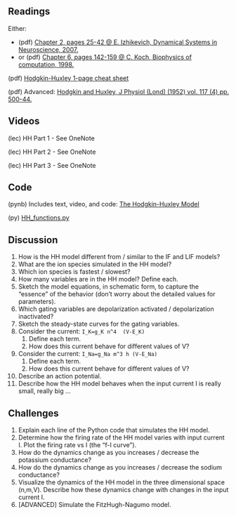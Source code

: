## Readings

Either: 
- (pdf)	[Chapter 2, pages 25-42 @ E. Izhikevich, Dynamical Systems in Neuroscience, 2007.](/Readings/Izhikevich_Chapter_2.pdf)
- or (pdf)	[Chapter 6, pages 142-159 @ C. Koch, Biophysics of computation, 1998.](/Readings/Koch_Chapter_6.pdf)

(pdf)	[Hodgkin-Huxley 1-page cheat sheet](/Readings/Hodgkin-Huxley_Cheat_Sheet.pdf)

(pdf)	Advanced: [Hodgkin and Huxley, J Physiol (Lond) (1952) vol. 117 (4) pp. 500-44.](/Readings/Hodgkin_Huxley_1952.pdf)

## Videos

(lec) HH Part 1 - See OneNote

(lec) HH Part 2 - See OneNote

(lec) HH Part 3 - See OneNote

<!-- (lec) [M. Kramer, Introduction to the Hodgkin-Huxley neuron (Neural Spike Train Analysis 5)](https://www.samsi.info/news-and-media/27-jul-drs-m-kramer-and-u-eden-samsi/)

- NOTE: The slides for this lecture are available as [PDF](/Readings/Kramer_Slides_SAMSI_Lecture_2.pdf). !-->

## Code

(pynb)  Includes text, video, and code: [The Hodgkin-Huxley Model](https://mark-kramer.github.io/Case-Studies-Python/HH.html)

(py)    [HH_functions.py](HH_functions.py)

## Discussion

1. How is the HH model different from / similar to the IF and LIF models?
2. What are the ion species simulated in the HH model?
3. Which ion species is fastest / slowest?
4. How many variables are in the HH model? Define each.
5. Sketch the model equations, in schematic form, to capture the “essence” of the behavior (don’t worry about the detailed values for parameters).
6. Which gating variables are depolarization activated / depolarization inactivated? 
7. Sketch the steady-state curves for the gating variables.
8. Consider the current: `I_K=g_K n^4  (V-E_K)`
    1. Define each term.
    2. How does this current behave for different values of V? 
9. Consider the current: `I_Na=g_Na m^3 h (V-E_Na)`
    1. Define each term.
    2. How does this current behave for different values of V?
10. Describe an action potential.
11. Describe how the HH model behaves when the input current I is really small, really big …

## Challenges

1. Explain each line of the Python code that simulates the HH model.
2. Determine how the firing rate of the HH model varies with input current I. Plot the firing rate vs I (the “f-I curve”).
3. How do the dynamics change as you increases / decrease the potassium conductance?
4. How do the dynamics change as you increases / decrease the sodium conductance?
5. Visualize the dynamics of the HH model in the three dimensional space (n,m,V). Describe how these dynamics change with changes in the input current I.
6. [ADVANCED] Simulate the FitzHugh-Nagumo model.

